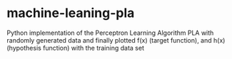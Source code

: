 # machine-leaning-pla
Python implementation of the Perceptron Learning Algorithm PLA with randomly generated data and finally plotted f(x) (target function), and h(x) (hypothesis function) with the training data set
